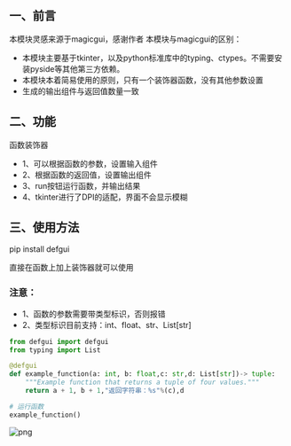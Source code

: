 ## 一、前言
本模块灵感来源于magicgui，感谢作者
本模块与magicgui的区别：
- 本模块主要基于tkinter，以及python标准库中的typing、ctypes。不需要安装pyside等其他第三方依赖。
- 本模块本着简易使用的原则，只有一个装饰器函数，没有其他参数设置
- 生成的输出组件与返回值数量一致

## 二、功能
  函数装饰器
- 1、可以根据函数的参数，设置输入组件
- 2、根据函数的返回值，设置输出组件
- 3、run按钮运行函数，并输出结果
- 4、tkinter进行了DPI的适配，界面不会显示模糊

## 三、使用方法
pip install defgui

直接在函数上加上装饰器就可以使用
### 注意：
- 1、函数的参数需要带类型标识，否则报错
- 2、类型标识目前支持：int、float、str、List[str]

```python
from defgui import defgui
from typing import List

@defgui
def example_function(a: int, b: float,c: str,d: List[str])-> tuple:
	"""Example function that returns a tuple of four values."""
	return a + 1, b + 1,"返回字符串：%s"%(c),d

# 运行函数
example_function()
```

![png](result.png)
